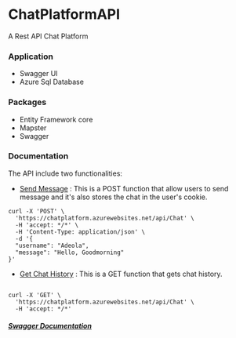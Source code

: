 # ChatPlatformAPI
A Rest API Chat Platform

### Application
- Swagger UI
- Azure Sql Database

### Packages
- Entity Framework core
- Mapster
- Swagger

### Documentation
The API include two functionalities:
- [Send Message](https://chatplatform.azurewebsites.net/index.html/api/chat) : This is a POST function that allow users to send message and it's also stores the chat in the user's cookie.

```
curl -X 'POST' \
  'https://chatplatform.azurewebsites.net/api/Chat' \
  -H 'accept: */*' \
  -H 'Content-Type: application/json' \
  -d '{
  "username": "Adeola",
  "message": "Hello, Goodmorning"
}'
```

- [Get Chat History](https://chatplatform.azurewebsites.net/index.html/api/chat) : This is a GET function that gets chat history. 
```

curl -X 'GET' \
  'https://chatplatform.azurewebsites.net/api/Chat' \
  -H 'accept: */*'
```

##### [Swagger Documentation](https://chatplatform.azurewebsites.net/index.html)
